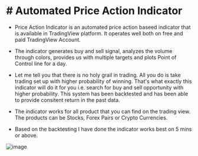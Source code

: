 <h1># Automated Price Action Indicator</h1>

* Price Action Indicator is an automated price action baseed indicator that is available in TradingView platform. It operates well both on free and paid TradingView Account.

* The indicator generates buy and sell signal, analyzes the volume through colors, provides us with multiple targets and plots Point of Control line for a day.



* Let me tell you that there is no holy grail in trading. All you do is take trading set up with higher probability of winning. That's what exactly this indicator will do it for you i.e. search for buy and sell opportunity with higher probability. This system has been backtested and has been able to provide consitent return in the past data.

* The indicator works for all product that you can find on the trading view. The products can be Stocks, Forex Pairs or Crypto Currencies. 

* Based on the backtesting I have done the indicator works best on 5 mins or above.

![image](https://github.com/biken577/Price-Action-Indicator/assets/43915123/9bbaaa96-fdea-4e90-ad08-854b4ecdb0fe)


